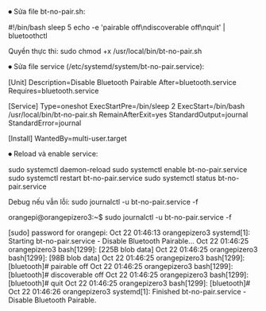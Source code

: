 ⏺ Sửa file bt-no-pair.sh:

  #!/bin/bash
  sleep 5
  echo -e 'pairable off\ndiscoverable off\nquit' | bluetoothctl

  Quyền thực thi:
  sudo chmod +x /usr/local/bin/bt-no-pair.sh

⏺ Sửa file service (/etc/systemd/system/bt-no-pair.service):

  [Unit]
  Description=Disable Bluetooth Pairable
  After=bluetooth.service
  Requires=bluetooth.service

  [Service]
  Type=oneshot
  ExecStartPre=/bin/sleep 2
  ExecStart=/bin/bash /usr/local/bin/bt-no-pair.sh
  RemainAfterExit=yes
  StandardOutput=journal
  StandardError=journal

  [Install]
  WantedBy=multi-user.target

⏺ Reload và enable service:

  sudo systemctl daemon-reload
  sudo systemctl enable bt-no-pair.service
  sudo systemctl restart bt-no-pair.service
  sudo systemctl status bt-no-pair.service

  Debug nếu vẫn lỗi:
  sudo journalctl -u bt-no-pair.service -f

orangepi@orangepizero3:~$ sudo journalctl -u bt-no-pair.service -f

[sudo] password for orangepi: 
Oct 22 01:46:13 orangepizero3 systemd[1]: Starting bt-no-pair.service - Disable Bluetooth Pairable...
Oct 22 01:46:25 orangepizero3 bash[1299]: [225B blob data]
Oct 22 01:46:25 orangepizero3 bash[1299]: [98B blob data]
Oct 22 01:46:25 orangepizero3 bash[1299]: [bluetooth]# pairable off
Oct 22 01:46:25 orangepizero3 bash[1299]: [bluetooth]# discoverable off
Oct 22 01:46:25 orangepizero3 bash[1299]: [bluetooth]# quit
Oct 22 01:46:25 orangepizero3 bash[1299]: [bluetooth]#
Oct 22 01:46:26 orangepizero3 systemd[1]: Finished bt-no-pair.service - Disable Bluetooth Pairable.

